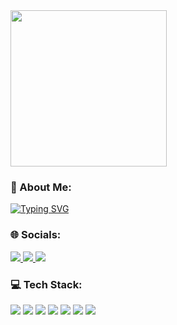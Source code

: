 <div id="header" align="left">
  <img src="https://media.giphy.com/media/v1.Y2lkPTc5MGI3NjExZXFidWtnZjMyOTNzdWJoeHB2NWIwOGJvOXcwOG5tdncwNmFhMDRteCZlcD12MV9pbnRlcm5hbF9naWZfYnlfaWQmY3Q9cw/mrjNLbAiWxAYV3BYOQ/giphy.gif" width="250"/>
</div>

### 💫 About Me:
<a href="https://git.io/typing-svg"><img src="https://readme-typing-svg.demolab.com?font=Fira+Code&size=18&duration=3000&pause=500&multiline=true&width=800&height=80&lines=I+develop+2D+games.;I+am+currently+working+on+a+single-player+adventure+RPG." alt="Typing SVG" /></a>
### 🌐 Socials:
<div id="badges" align="left">
  </a>
  <a href="https://x.com/thequietkid4l">
    <img src="https://img.shields.io/badge/X-000000?style=for-the-badge&logo=x&logoColor=white"/>
  <a href="https://discord.com/users/1091297755546255400">
    <img src="https://img.shields.io/badge/Discord-5865F2?style=for-the-badge&logo=discord&logoColor=white"/>
  <a href="https://www.last.fm/user/thequietkid79">
    <img src="https://img.shields.io/badge/last.fm-D51007?style=for-the-badge&logo=last.fm&logoColor=white"/>
  </a>
</div>


### 💻 Tech Stack:
<div>
  <img src="https://img.shields.io/badge/C%23-239120?style=for-the-badge&logo=c-sharp&logoColor=white">
  <img src="https://img.shields.io/badge/Python-14354C?style=for-the-badge&logo=python&logoColor=white">
  <img src="https://img.shields.io/badge/C-00599C?style=for-the-badge&logo=c&logoColor=white">
  <img src="https://img.shields.io/badge/C%2B%2B-00599C?style=for-the-badge&logo=c%2B%2B&logoColor=white">
  <img src="https://img.shields.io/badge/JavaScript-323330?style=for-the-badge&logo=javascript&logoColor=F7DF1E">
  <img src="https://img.shields.io/badge/Unity-100000?style=for-the-badge&logo=unity&logoColor=white">
  <img src="https://img.shields.io/badge/Godot-478CBF?style=for-the-badge&logo=GodotEngine&logoColor=white">
  
  
</div>
